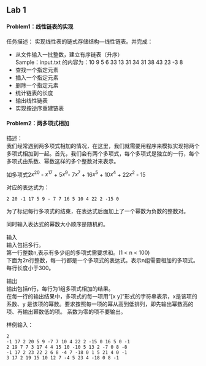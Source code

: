 ## Lab 1
#### Problem1：线性链表的实现

任务描述：
实现线性表的链式存储结构—线性链表。并完成：  
* 从文件输入一批整数，建立有序链表（升序）  
Sample：input.txt 的内容为：10 9 5 6 33 13 31 34 31 38 43 23 -3 8    
* 查找一个指定元素  
* 插入一个指定元素   
* 删除一个指定元素  
* 统计链表的长度  
* 输出线性链表  
* 实现按逆序重建链表  

#### Problem2：两多项式相加

描述：  
我们经常遇到两多项式相加的情况，在这里，我们就需要用程序来模拟实现把两个多项式相加到一起。首先，我们会有两个多项式，每个多项式是独立的一行，每个多项式由系数、幂数这样的多个整数对来表示。  

如多项式2$x^{20}$ - $x^{17}$ + 5$x^{9}$- 7$x^{7}$ + 16$x^{5}$ + 10$x^{4}$ + 22$x^{2}$ - 15  

对应的表达式为：
```
2 20 -1 17 5 9 - 7 7 16 5 10 4 22 2 -15 0
```

为了标记每行多项式的结束，在表达式后面加上了一个幂数为负数的整数对。  

同时输入表达式的幂数大小顺序是随机的。  

输入  
输入包括多行。  
第一行整数n,表示有多少组的多项式需要求和。(1 < n < 100)  
下面为2n行整数，每一行都是一个多项式的表达式。表示n组需要相加的多项式。  
每行长度小于300。  

输出  
输出包括n行，每行为1组多项式相加的结果。  
在每一行的输出结果中，多项式的每一项用“[x y]”形式的字符串表示，x是该项的系数、y 是该项的幂数。要求按照每一项的幂从高到低排列，即先输出幂数高的项、再输出幂数低的项。
系数为零的项不要输出。  

样例输入：
```  
2  
-1 17 2 20 5 9 -7 7 10 4 22 2 -15 0 16 5 0 -1  
2 19 7 7 3 17 4 4 15 10 -10 5 13 2 -7 0 8 -8  
-1 17 2 23 22 2 6 8 -4 7 -18 0 1 5 21 4 0 -1  
3 17 2 19 15 10 12 7 -4 5 23 4 -18 0 8 -1  
```

